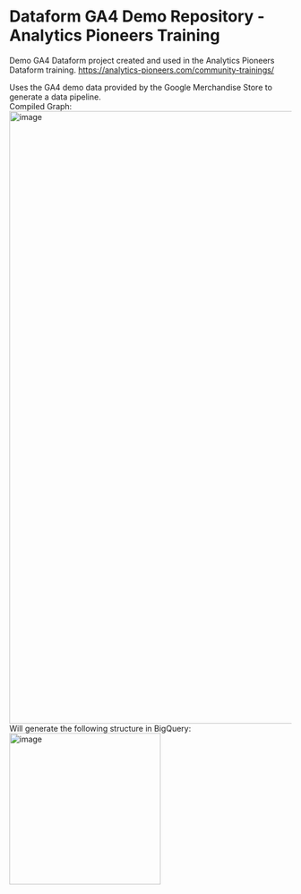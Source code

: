 # Dataform GA4 Demo Repository - Analytics Pioneers Training

Demo GA4 Dataform project created and used in the Analytics Pioneers Dataform training. https://analytics-pioneers.com/community-trainings/

Uses the GA4 demo data provided by the Google Merchandise Store to generate a data pipeline.
<br>
Compiled Graph:
<br>
<img width="1093" alt="image" src="https://user-images.githubusercontent.com/117280013/221579144-87609961-9cb1-40c4-a05a-23b3a041f865.png">
<br>
Will generate the following structure in BigQuery:
<br>
<img width="270" alt="image" src="https://user-images.githubusercontent.com/117280013/221578822-f7f896fd-e1e8-477c-bf74-5a728629cc4b.png">
